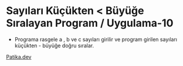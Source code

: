 # Sayıları Küçükten < Büyüğe Sıralayan Program  / Uygulama-10

* Programa rasgele a , b ve c sayıları girilir ve program girilen sayıları küçükten - büyüğe doğru sıralar.


[Patika.dev](https://www.patika.dev)